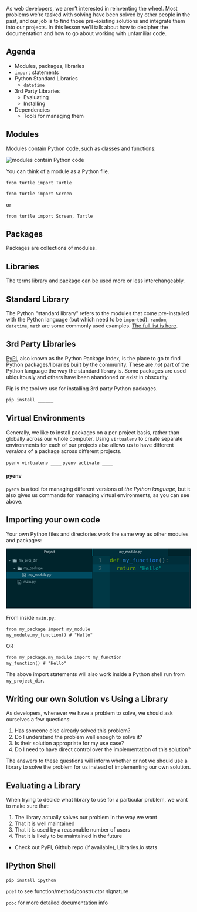 As web developers, we aren’t interested in reinventing the wheel. Most problems we're tasked with solving have been solved by other people in the past, and our job is to find those pre-existing solutions and integrate them into our projects.  In this lesson we'll talk about how to decipher the documentation and how to go about working with unfamiliar code.

## Agenda
* Modules, packages, libraries
* `import` statements
* Python Standard Libraries
  * `datetime`
* 3rd Party Libraries
  * Evaluating
  * Installing
* Dependencies
  * Tools for managing them

## Modules

Modules contain Python code, such as classes and functions:

![modules contain Python code](http://interactivepython.org/runestone/static/CS152f17/_images/modreference.png)

You can think of a module as a Python file.

```
from turtle import Turtle
```

```
from turtle import Screen
```

or

```
from turtle import Screen, Turtle
```

## Packages

Packages are collections of modules.

## Libraries

The terms library and package can be used more or less interchangeably.

## Standard Library

The Python "standard library" refers to the modules that come pre-installed with the Python language (but which need to be `import`ed).  `random`, `datetime`, `math` are some commonly used examples.  [The full list is here](https://docs.python.org/3/py-modindex.html).

## 3rd Party Libraries

[PyPI](https://pypi.org/), also known as the Python Package Index, is the place to go to find Python packages/libraries built by the community.  These are _not_ part of the Python language the way the standard library is.  Some packages are used ubiquitously and others have been abandoned or exist in obscurity.

Pip is the tool we use for installing 3rd party Python packages.

```bash
pip install ______
```

## Virtual Environments

Generally, we like to install packages on a per-project basis, rather than globally across our whole computer.  Using `virtualenv` to create separate environments for each of our projects also allows us to have different _versions_ of a package across different projects.

`pyenv virtualenv ____`
`pyenv activate ____`


#### pyenv

`pyenv` is a tool for managing different versions of _the Python language_, but it also gives us commands for managing virtual environments, as you can see above.

## Importing your own code

Your own Python files and directories work the same way as other modules and packages:

![example module and package file structure](https://github.com/bitmakerlabs/screenshots/raw/master/modules.png)


From inside `main.py`:
```
from my_package import my_module
my_module.my_function() # "Hello"
```

OR

```
from my_package.my_module import my_function
my_function() # "Hello"
```

The above import statements will also work inside a Python shell run from `my_project_dir`.

## Writing our own Solution vs Using a Library

As developers, whenever we have a problem to solve, we should ask ourselves a few questions:
1. Has someone else already solved this problem?
1. Do I understand the problem well enough to solve it?
1. Is their solution appropriate for my use case?
1. Do I need to have direct control over the implementation of this solution?

The answers to these questions will inform whether or not we should use a library to solve the problem for us instead of implementing our own solution.


## Evaluating a Library

When trying to decide what library to use for a particular problem, we want to make sure that:
1. The library actually solves our problem in the way we want
1. That it is well maintained
1. That it is used by a reasonable number of users
1. That it is likely to be maintained in the future

* Check out PyPI, Github repo (if available), Libraries.io stats

## IPython Shell

`pip install ipython`

`pdef` to see function/method/constructor signature

`pdoc` for more detailed documentation info

